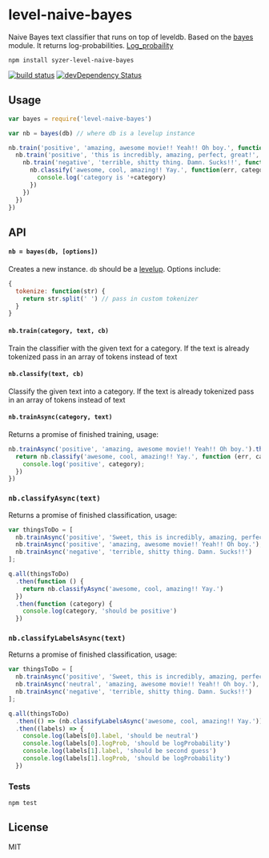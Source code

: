 # level-naive-bayes

Naive Bayes text classifier that runs on top of leveldb. Based on the [bayes](https://github.com/ttezel/bayes) module.
It returns log-probabilities.
[Log_probaility](https://en.wikipedia.org/wiki/Log_probability)

```
npm install syzer-level-naive-bayes
```
[![build status](http://img.shields.io/travis/syzer/level-naive-bayes.svg?style=flat)](http://travis-ci.org/syzer/level-naive-bayes)
[![devDependency Status](https://david-dm.org/syzer/level-naive-bayes/dev-status.svg)](https://david-dm.org/syzer/level-naive-bayes#info=devDependencies)

## Usage

``` js
var bayes = require('level-naive-bayes')

var nb = bayes(db) // where db is a levelup instance

nb.train('positive', 'amazing, awesome movie!! Yeah!! Oh boy.', function() {
  nb.train('positive', 'this is incredibly, amazing, perfect, great!', function() {
    nb.train('negative', 'terrible, shitty thing. Damn. Sucks!!', function() {
      nb.classify('awesome, cool, amazing!! Yay.', function(err, category) {
        console.log('category is '+category)
      })
    })
  })
})
```

## API

#### `nb = bayes(db, [options])`

Creates a new instance. `db` should be a [levelup](https://github.com/rvagg/node-levelup).
Options include:

``` js
{
  tokenize: function(str) {
    return str.split(' ') // pass in custom tokenizer
  }
}
```

#### `nb.train(category, text, cb)`

Train the classifier with the given text for a category.
If the text is already tokenized pass in an array of tokens instead of text

#### `nb.classify(text, cb)`

Classify the given text into a category.
If the text is already tokenized pass in an array of tokens instead of text


#### `nb.trainAsync(category, text)`
Returns a promise of finished training, usage:

``` js
nb.trainAsync('positive', 'amazing, awesome movie!! Yeah!! Oh boy.').then(function () {
  return nb.classify('awesome, cool, amazing!! Yay.', function (err, category) {
    console.log('positive', category);
  })
})
```

### `nb.classifyAsync(text)`
Returns a promise of finished classification, usage:

```js
var thingsToDo = [
  nb.trainAsync('positive', 'Sweet, this is incredibly, amazing, perfect, great!!'),
  nb.trainAsync('positive', 'amazing, awesome movie!! Yeah!! Oh boy.'),
  nb.trainAsync('negative', 'terrible, shitty thing. Damn. Sucks!!')
];

q.all(thingsToDo)
  .then(function () {
    return nb.classifyAsync('awesome, cool, amazing!! Yay.')
  })
  .then(function (category) {
    console.log(category, 'should be positive')
  })
```

### `nb.classifyLabelsAsync(text)`
Returns a promise of finished classification, usage:

```js
var thingsToDo = [
  nb.trainAsync('positive', 'Sweet, this is incredibly, amazing, perfect, great!!'),
  nb.trainAsync('neutral', 'amazing, awesome movie!! Yeah!! Oh boy.'),
  nb.trainAsync('negative', 'terrible, shitty thing. Damn. Sucks!!')
];

q.all(thingsToDo)
  .then(() => (nb.classifyLabelsAsync('awesome, cool, amazing!! Yay.')))
  .then((labels) => {
    console.log(labels[0].label, 'should be neutral') 
    console.log(labels[0].logProb, 'should be logProbability')
    console.log(labels[1].label, 'should be second guess')
    console.log(labels[1].logProb, 'should be logProbability')
  })
```


### Tests
`npm test`

## License

MIT
